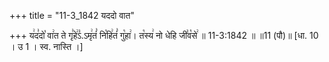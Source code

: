 +++
title = "11-3_1842 यददो वात"

+++
य꣢द꣣दो꣡ वा꣢त ते गृ꣣हे꣢꣣ऽ.ऽमृ꣢तं꣣ नि꣡हि꣢तं꣣ गु꣡हा꣢। त꣡स्य꣢ नो धेहि जी꣣व꣡से꣢ ॥ 11-3:1842 ॥ ॥11 (पौ)॥ [धा. 10 । उ 1 । स्व. नास्ति ।]